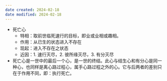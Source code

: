 ```yaml
---
date created: 2024-02-18
date modified: 2024-02-18
---
```

- 死亡心
    - 特相：取前世临死速行的目标，即业或业相或趣相。
    - 作用：从已生的状态进入不存在
    - 现起：进入不存在之状态
    - 近因：1. 速行灭尽，2. 彼所缘灭尽，3. 有分灭尽
- 死亡心是一世中的最后一个心，是一世的终结。此心与结生心和有分心是同一种心，也同样是离心路过程心，属手心路过程之外的心。它与后两者的差别只在于作用不同，即：执行死亡。
